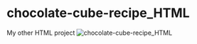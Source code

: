 # chocolate-cube-recipe_HTML
My other HTML project
![chocolate-cube-recipe_HTML](https://www.hizliresim.com/fko63o6)
